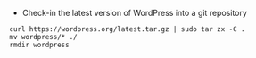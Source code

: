 - Check-in the latest version of WordPress into a git repository
```
curl https://wordpress.org/latest.tar.gz | sudo tar zx -C .
mv wordpress/* ./
rmdir wordpress
```

